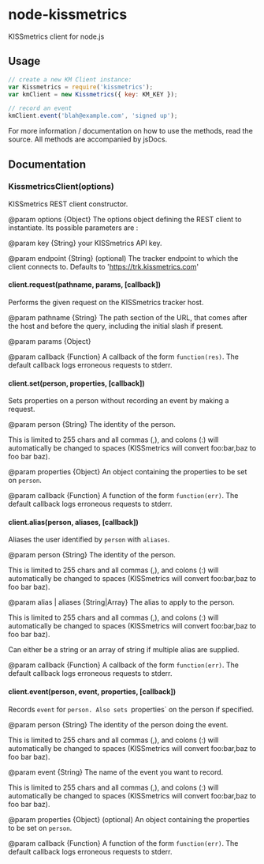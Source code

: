 # node-kissmetrics

KISSmetrics client for node.js

## Usage

```js
// create a new KM Client instance:
var Kissmetrics = require('kissmetrics');
var kmClient = new Kissmetrics({ key: KM_KEY });

// record an event
kmClient.event('blah@example.com', 'signed up');
```

For more information / documentation on how to use the methods, read the source.
All methods are accompanied by jsDocs.

## Documentation

### KissmetricsClient(options)

KISSmetrics REST client constructor.

@param options {Object} The options object defining the REST client to
instantiate. Its possible parameters are :

@param key {String} your KISSmetrics API key.

@param endpoint {String} (optional) The tracker endpoint to which the client
connects to. Defaults to 'https://trk.kissmetrics.com'

#### client.request(pathname, params, [callback])

Performs the given request on the KISSmetrics tracker host.

@param pathname {String} The path section of the URL, that comes after the
host and before the query, including the initial slash if present.

@param params {Object}

@param callback {Function} A callback of the form `function(res)`.
The default callback logs erroneous requests to stderr.

#### client.set(person, properties, [callback])

Sets properties on a person without recording an event by making a request.

@param person {String} The identity of the person.

This is limited to 255 chars and all commas (,), and colons (:) will
automatically be changed to spaces (KISSmetrics will convert foo:bar,baz to
foo bar baz).

@param properties {Object} An object containing the properties to be set on
`person`.

@param callback {Function} A function of the form `function(err)`.
The default callback logs erroneous requests to stderr.

#### client.alias(person, aliases, [callback])

Aliases the user identified by `person` with `aliases`.

@param person {String} The identity of the person.

This is limited to 255 chars and all commas (,), and colons (:) will
automatically be changed to spaces (KISSmetrics will convert foo:bar,baz to
foo bar baz).

@param alias | aliases {String|Array} The alias to apply to the person.

This is limited to 255 chars and all commas (,), and colons (:) will
automatically be changed to spaces (KISSmetrics will convert foo:bar,baz to
foo bar baz).

Can either be a string or an array of string if multiple alias are supplied.

@param callback {Function} A callback of the form `function(err)`.
The default callback logs erroneous requests to stderr.

#### client.event(person, event, properties, [callback])

Records `event` for `person. Also sets `properties` on the person if
specified.

@param person {String} The identity of the person doing the event.

This is limited to 255 chars and all commas (,), and colons (:) will
automatically be changed to spaces (KISSmetrics will convert foo:bar,baz to
foo bar baz).

@param event {String} The name of the event you want to record.

This is limited to 255 chars and all commas (,), and colons (:) will
automatically be changed to spaces (KISSmetrics will convert foo:bar,baz to
foo bar baz).

@param properties {Object} (optional) An object containing the properties to
be set on `person`.

@param callback {Function} A function of the form `function(err)`.
The default callback logs erroneous requests to stderr.
